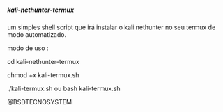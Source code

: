 ##### kali-nethunter-termux
um simples shell script que irá instalar o kali nethunter no seu termux de modo automatizado.




modo de uso :

cd kali-nethunter-termux  

chmod +x kali-termux.sh

./kali-termux.sh ou bash kali-termux.sh


@BSDTECNOSYSTEM
